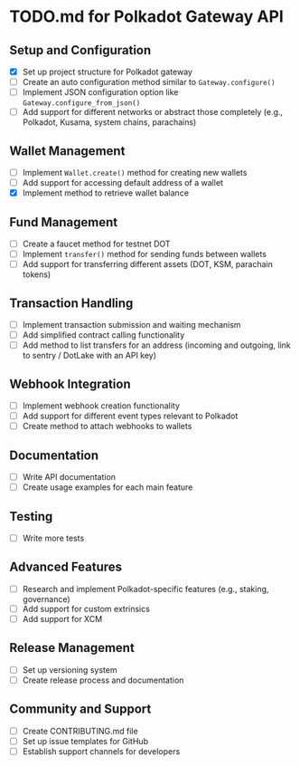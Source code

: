 # TODO.md for Polkadot Gateway API

## Setup and Configuration
- [x] Set up project structure for Polkadot gateway
- [ ] Create an auto configuration method similar to `Gateway.configure()`
- [ ] Implement JSON configuration option like `Gateway.configure_from_json()`
- [ ] Add support for different networks or abstract those completely (e.g., Polkadot, Kusama, system chains, parachains)

## Wallet Management
- [ ] Implement `Wallet.create()` method for creating new wallets
- [ ] Add support for accessing default address of a wallet
- [x] Implement method to retrieve wallet balance

## Fund Management
- [ ] Create a faucet method for testnet DOT 
- [ ] Implement `transfer()` method for sending funds between wallets
- [ ] Add support for transferring different assets (DOT, KSM, parachain tokens)

## Transaction Handling
- [ ] Implement transaction submission and waiting mechanism
- [ ] Add simplified contract calling functionality
- [ ] Add method to list transfers for an address (incoming and outgoing, link to sentry / DotLake with an API key)

## Webhook Integration
- [ ] Implement webhook creation functionality
- [ ] Add support for different event types relevant to Polkadot
- [ ] Create method to attach webhooks to wallets

## Documentation
- [ ] Write API documentation
- [ ] Create usage examples for each main feature

## Testing
- [ ] Write more tests

## Advanced Features
- [ ] Research and implement Polkadot-specific features (e.g., staking, governance)
- [ ] Add support for custom extrinsics
- [ ] Add support for XCM

## Release Management
- [ ] Set up versioning system
- [ ] Create release process and documentation

## Community and Support
- [ ] Create CONTRIBUTING.md file
- [ ] Set up issue templates for GitHub
- [ ] Establish support channels for developers